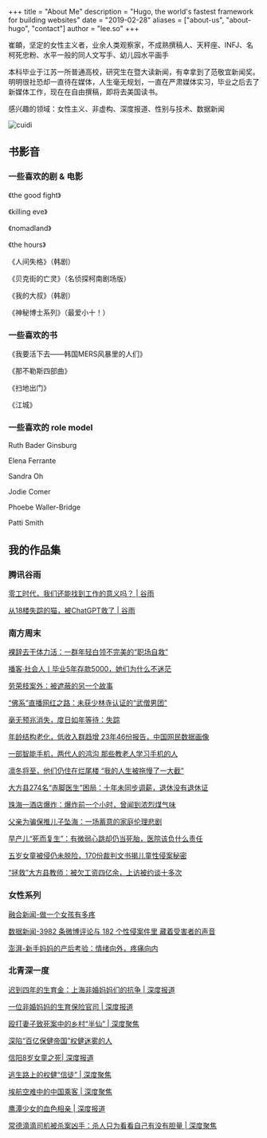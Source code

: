 +++
title = "About Me"
description = "Hugo, the world's fastest framework for building websites"
date = "2019-02-28"
aliases = ["about-us", "about-hugo", "contact"]
author = "lee.so"
+++


崔頔，坚定的女性主义者，业余人类观察家，不成熟撰稿人、天秤座、INFJ、名柯死忠粉、水平一般的同人文写手、幼儿园水平画手

本科毕业于江苏一所普通高校，研究生在暨大读新闻，有幸拿到了范敬宜新闻奖。明明很社恐却一直待在媒体，人生毫无规划，一直在严肃媒体实习，毕业之后去了新媒体工作，现在在自由撰稿，即将去美国读书。

感兴趣的领域：女性主义、非虚构、深度报道、性别与技术、数据新闻



![cuidi](/Users/cuidi/cuidi1996.github.io/content/images/崔頔.jpeg)




## 书影音

### 一些喜欢的剧 & 电影

《the good fight》

《killing eve》

《nomadland》

《the hours》

《人间失格》（韩剧）

《贝克街的亡灵》（名侦探柯南剧场版）

《我的大叔》（韩剧）

《神秘博士系列》（最爱小十！）


### 一些喜欢的书

《我要活下去——韩国MERS风暴里的人们》

《那不勒斯四部曲》

《扫地出门》

《江城》


### 一些喜欢的 role model

Ruth Bader Ginsburg

Elena Ferrante

Sandra Oh

Jodie Comer

Phoebe Waller-Bridge

Patti Smith




## 我的作品集

### 腾讯谷雨

[零工时代，我们还能找到工作的意义吗？ | 谷雨](https://mp.weixin.qq.com/s/Ncw-poaF-ZQcVl42xhz3bQ)

[从18楼失踪的猫，被ChatGPT救了 | 谷雨](https://mp.weixin.qq.com/s/8f45s6W9PFjgWpMw8f1Tsg)



### 南方周末

[裸辞去干体力活：一群年轻白领不完美的“职场自救”](https://mp.weixin.qq.com/s/Hz-DPAoB2IQhodnPrzrkjA)

[播客·社会人丨毕业5年存款5000，她们为什么不迷茫](http://www.infzm.com/wap/#/content/245953)

[劳荣枝案外：被遮蔽的另一个故事](https://mp.weixin.qq.com/s/r2cVIvUbahzWdYbvoch6aA)

[“佛系”直播网红之路：未获少林寺认证的“武僧男团”](http://www.infzm.com/contents/189399)

[毫无预兆消失，度日如年等待：失踪](http://infzm.com/contents/192000)
 
[年龄结构老化，低收入群趋增  23年46份报告，中国网民数据画像](http://infzm.com/contents/194164)
 
[一部智能手机，两代人的鸿沟  那些教老人学习手机的人](http://infzm.com/contents/195144)
 
[凛冬将至，他们仍住在烂尾楼  “我的人生被拖慢了一大截”](http://infzm.com/contents/196050)
 
[大方县274名“赤脚医生”困局：十年未同步调薪，退休没有退休证](http://infzm.com/contents/198407)
 
[珠海一酒店爆炸：爆炸前一个小时，曾闻到浓烈煤气味](http://infzm.com/contents/191670)
 
[父亲为骗保推儿子坠海：一场蓄意的家庭伦理悲剧](http://infzm.com/contents/192989)
 
[早产儿“死而复生”：有微弱心跳却仍当死胎，医院该负什么责任](http://infzm.com/contents/190920)
 
[五岁女童被侵仍未脱险，170份裁判文书揭儿童性侵案秘密](http://infzm.com/contents/191137)
 
[“拯救”大方县教师：被欠工资四亿余，上访被约谈十多次](http://infzm.com/contents/191266)


### 女性系列

[融合新闻-做一个女孩有多疼](https://mp.weixin.qq.com/s/ZkV_rCH5A-c4gNepU7i96g)

[数据新闻-3982 条微博评论与 182 个性侵案件里 藏着受害者的声音](https://drive.google.com/file/d/1RHtze7QayQEzPnPi1bGaiVYZ55oBzDJ-/view?usp=share_link)

[澎湃-新手妈妈的产后考验：情绪向外，疼痛向内](https://mp.weixin.qq.com/s/8HqJ75Dha5ynqkRdFpOtUw)


### 北青深一度

[迟到四年的生育金：上海非婚妈妈们的抗争 | 深度报道](https://mp.weixin.qq.com/s/Zk5XJKl-7FZCExaw93PPZA)

[一位非婚妈妈的生育保险官司 | 深度报道](https://mp.weixin.qq.com/s/b-fv5_Ada4IdS-C4rDrL0Q)

[殴打妻子致死案中的乡村“半仙” | 深度聚焦](https://mp.weixin.qq.com/s/rp2pob97uvxtUQEgyu3IZw)

[深陷“百亿保健帝国”权健迷雾的人](https://mp.weixin.qq.com/s/8orNM9NvY7MFNWa8vAWVpQ)

[信阳8岁女童之死| 深度报道](https://mp.weixin.qq.com/s/4IGMsPai4bYII4KNWmgsdg)

[逃生路上的权健“信徒” | 深度聚焦](https://mp.weixin.qq.com/s/NMJ9idYfUlg08SLt5VWBmQ)

[埃航空难中的中国乘客 | 深度聚焦](https://mp.weixin.qq.com/s/ejHYpJi0GksZOGLvmR_vdQ)

[鹰潭少女的血色相亲 | 深度报道](https://mp.weixin.qq.com/s/6gKN9w97spS2th-0L7_lTQ)

[常德滴滴司机被杀案凶手：杀人只为看看自己有没有胆量 | 深度聚焦](https://mp.weixin.qq.com/s/PNkbGOi-VjOmVLh0Ch-8og)





